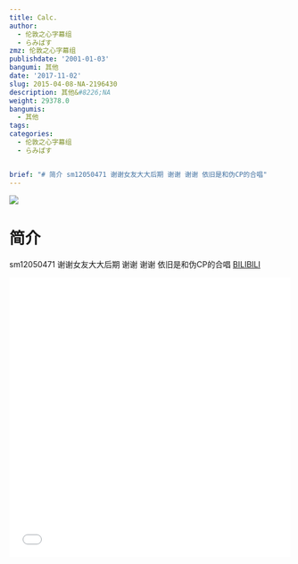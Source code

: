 ```yaml
---
title: Calc.
author:
  - 伦敦之心字幕组
  - らみぱす
zmz: 伦敦之心字幕组
publishdate: '2001-01-03'
bangumi: 其他
date: '2017-11-02'
slug: 2015-04-08-NA-2196430
description: 其他&#8226;NA
weight: 29378.0
bangumis:
  - 其他
tags:
categories:
  - 伦敦之心字幕组
  - らみぱす


brief: "# 简介 sm12050471 谢谢女友大大后期 谢谢 谢谢 依旧是和伪CP的合唱"
---
```

![](https://i.imgur.com/2uVguT0.png)
# 简介  
sm12050471 谢谢女友大大后期   谢谢 谢谢   依旧是和伪CP的合唱
  [BILIBILI](https://www.bilibili.com/video/av2196430/)

<div class="vcontainer">  <iframe class='video' src="//www.bilibili.com/blackboard/player.html?aid=2196430" width="100%" height="500" frameborder="0" allowfullscreen="allowfullscreen"></iframe></div>

